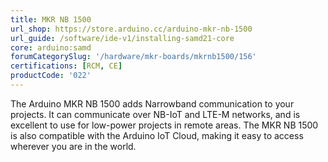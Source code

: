 ```yaml
---
title: MKR NB 1500
url_shop: https://store.arduino.cc/arduino-mkr-nb-1500
url_guide: /software/ide-v1/installing-samd21-core
core: arduino:samd
forumCategorySlug: '/hardware/mkr-boards/mkrnb1500/156'
certifications: [RCM, CE]
productCode: '022'
---
```


The Arduino MKR NB 1500 adds Narrowband communication to your projects. It can communicate over NB-IoT and LTE-M networks, and is excellent to use for low-power projects in remote areas. The MKR NB 1500 is also compatible with the Arduino IoT Cloud, making it easy to access wherever you are in the world.